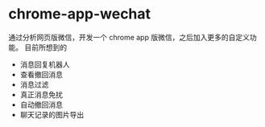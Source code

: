 # chrome-app-wechat
通过分析网页版微信，开发一个 chrome app 版微信，之后加入更多的自定义功能。
目前所想到的

* 消息回复机器人
* 查看撤回消息
* 消息过滤
* 真正消息免扰
* 自动撤回消息
* 聊天记录的图片导出
